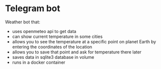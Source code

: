 # Telegram bot
Weather bot that:
- uses openmeteo api to get data
- can show current temperature in some cities
- allows you to see the temperature at a specific point on planet Earth by entering the coordinates of the location
- allows you to save that point and ask for temperature there later
- saves data in sqlite3 database in volume
- runs in a docker container 
